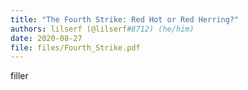 ```yaml
---
title: "The Fourth Strike: Red Hot or Red Herring?"
authors: lilserf (@lilserf#8712) (he/him)
date: 2020-08-27
file: files/Fourth_Strike.pdf
---
```

filler